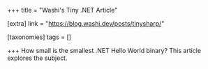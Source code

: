 +++
title = "Washi's Tiny .NET Article"

[extra]
link = "https://blog.washi.dev/posts/tinysharp/"

[taxonomies]
tags = []

+++
How small is the smallest .NET Hello World binary? This article explores the subject.
